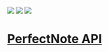 <a href="https://travis-ci.org/perfectnote/api"><img src="https://img.shields.io/travis/perfectnote/api.svg?style=flat-square"/></a>
<a href="https://david-dm.org/perfectnote/api"><img src="https://david-dm.org/perfectnote/api/status.svg?style=flat-square"/></a>
<a href="https://david-dm.org/perfectnote/api?type=dev"><img src="https://david-dm.org/perfectnote/api/dev-status.svg?style=flat-square"/>

# PerfectNote API